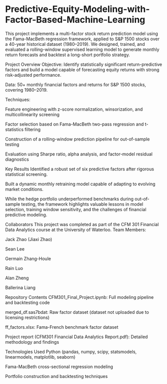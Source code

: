 # Predictive-Equity-Modeling-with-Factor-Based-Machine-Learning

This project implements a multi-factor stock return prediction model using the Fama-MacBeth regression framework, applied to S&P 1500 stocks over a 40-year historical dataset (1980–2019).
We designed, trained, and evaluated a rolling-window supervised learning model to generate monthly return forecasts and backtest a long-short portfolio strategy.

Project Overview
Objective: Identify statistically significant return-predictive factors and build a model capable of forecasting equity returns with strong risk-adjusted performance.

Data: 50+ monthly financial factors and returns for S&P 1500 stocks, covering 1980–2019.

Techniques:

Feature engineering with z-score normalization, winsorization, and multicollinearity screening

Factor selection based on Fama-MacBeth two-pass regression and t-statistics filtering

Construction of a rolling-window prediction pipeline for out-of-sample testing

Evaluation using Sharpe ratio, alpha analysis, and factor-model residual diagnostics

Key Results
Identified a robust set of six predictive factors after rigorous statistical screening.

Built a dynamic monthly retraining model capable of adapting to evolving market conditions.

While the hedge portfolio underperformed benchmarks during out-of-sample testing, the framework highlights valuable lessons in model selection, training window sensitivity, and the challenges of financial predictive modeling.

Collaborators
This project was completed as part of the CFM 301 Financial Data Analytics course at the University of Waterloo.
Team Members:

Jack Zhao (Jiaxi Zhao)

Sean Lee

Germain Zhang-Houle

Rain Luo

Alan Zheng

Ballerina Liang

Repository Contents
CFM301_Final_Project.ipynb: Full modeling pipeline and backtesting code

merged_df.sas7bdat: Raw factor dataset (dataset not uploaded due to licensing restrictions)

ff_factors.xlsx: Fama-French benchmark factor dataset

Project report (CFM301 Financial Data Analytics Report.pdf): Detailed methodology and findings

Technologies Used
Python (pandas, numpy, scipy, statsmodels, linearmodels, matplotlib, seaborn)

Fama-MacBeth cross-sectional regression modeling

Portfolio construction and backtesting techniques
